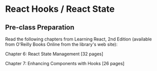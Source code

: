 # React Hooks / React State

## Pre-class Preparation

Read the following chapters from Learning React, 2nd Edition (available from O'Reilly Books Online from the library's web site):

Chapter 6: React State Management [32 pages]

Chapter 7: Enhancing Components with Hooks [26 pages]
